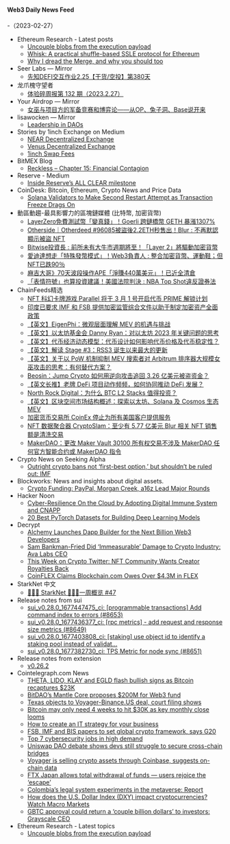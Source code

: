 #### Web3 Daily News Feed
-（2023-02-27）

- Ethereum Research - Latest posts
  - [Uncouple blobs from the execution payload](https://ethresear.ch/t/uncouple-blobs-from-the-execution-payload/14906/1)
  - [Whisk: A practical shuffle-based SSLE protocol for Ethereum](https://ethresear.ch/t/whisk-a-practical-shuffle-based-ssle-protocol-for-ethereum/11763/18)
  - [Why I dread the Merge, and why you should too](https://ethresear.ch/t/why-i-dread-the-merge-and-why-you-should-too/12740/45)
- Seer Labs — Mirror
  - [先知DEFI交互作业2.25【干货/空投】第380天](https://mirror.xyz/seerlabs.eth/WRT2aTNVWcq6lDIpGdzRjwhE8XqDMu3MKdqeRGcLUy4)
- 龙爪槐守望者
  - [体验碎周报第 132 期（2023.2.27）](http://www.ftium4.com/ux-weekly-132.html)
- Your Airdrop — Mirror
  - [女巫与项目方的军备竞赛和博弈论——从OP、兔子洞、Base说开来](https://mirror.xyz/yourairdrop.eth/HfA6RIc4a4uuubdORzmMfAek_mC_Yk1jyRra2fmuEUc)
- lisawocken — Mirror
  - [Leadership in DAOs](https://mirror.xyz/0x74c02fE52A544d3d1775796A9037cE560C40f581/b_rwKEQ0DibZakx6WQiOGo1TtPXOQdAJG1lUaM8kEmQ)
- Stories by 1inch Exchange on Medium
  - [NEAR Decentralized Exchange](https://medium.com/decentralized-exchange/near-decentralized-exchange-565059063046?source=rss-c4f4cadf8a31------2)
  - [Venus Decentralized Exchange](https://1inch-exchange.medium.com/venus-decentralized-exchange-de22792a5c0c?source=rss-c4f4cadf8a31------2)
  - [1inch Swap Fees](https://1inch-exchange.medium.com/1inch-swap-fees-104593eadbfa?source=rss-c4f4cadf8a31------2)
- BitMEX Blog
  - [Reckless – Chapter 15: Financial Contagion](https://blog.bitmex.com/reckless-chapter-15-financial-contagion/)
- Reserve - Medium
  - [Inside Reserve’s ALL CLEAR milestone](https://medium.com/reserve-currency/inside-reserves-all-clear-milestone-759d897a79d8?source=rss----5698c40d7862---4)
- CoinDesk: Bitcoin, Ethereum, Crypto News and Price Data
  - [Solana Validators to Make Second Restart Attempt as Transaction Freeze Drags On](https://www.coindesk.com/business/2023/02/26/solana-validators-to-make-second-restart-attempt-as-transaction-freeze-drags-on/?utm_medium=referral&utm_source=rss&utm_campaign=headlines)
- 動區動趨-最具影響力的區塊鏈媒體 (比特幣, 加密貨幣)
  - [LayerZero免費測試幣「變真錢」！Goerli 跨鏈橋幣 GETH 暴漲1307%](https://www.blocktempo.com/goeril-testnet-geth-soars-more-than-1300-percent/)
  - [Otherside｜Otherdeed #96085被盜後2.2ETH秒售出！Blur : 不再默認顯示被盜 NFT](https://www.blocktempo.com/stolen-otherdeed-for-otherside-just-sold-for-2-eth/)
  - [Bitwise投資長 : 前所未有大牛市週期將至！「Layer 2」將驅動加密貨幣](https://www.blocktempo.com/digital-asset-fund-bitwise-predicts-next-crypto-bull-market-will-be-record-breaking/)
  - [愛迪達想走「特殊發幣模式」！Web3負責人 : 整合加密貨幣、運動鞋；但NFT已跌90％](https://www.blocktempo.com/adidas-scope-out-token-gated-sneaker-drops-says-web3-lead/)
  - [麻吉大哥》70天波段操作APE「淨賺440萬美元」！已近全清倉](https://www.blocktempo.com/machi-big-brother-sell-most-of-his-ape-coin/)
  - [「表情符號」也算投資建議！美國法院判決 : NBA Top Shot違反證券法](https://www.blocktempo.com/former-sec-chief-warns-against-using-emojis-for-investment-advice/)
- ChainFeeds精选
  - [NFT 科幻卡牌游戏 Parallel 将于 3 月 1 号开启代币 PRIME 解锁计划](https://medium.com/@EchelonFND/a-new-era-82fdc546ad0)
  - [印度已要求 IMF 和 FSB 提供加密监管综合文件以助于制定加密资产全面政策](https://news.bitcoin.com/india-asks-imf-and-fsb-for-joint-paper-to-help-formulate-comprehensive-crypto-policy/)
  - [【英文】EigenPhi：微观层面理解 MEV 的机遇与挑战](https://eigenphi.io/report/MEV-Outlook-2023)
  - [【英文】以太坊基金会 Danny Ryan：对以太坊 2023 年关键问题的思考](https://www.chaincatcher.com/article/2088242)
  - [【英文】代币经济动态模型：代币设计如何影响代币价格及代币稳定性？](https://6thman.ventures/writing/simulating-token-economies-motivations-and-insights/)
  - [【英文】解读 Stage #3：RSS3 诞生以来最大的更新](https://blog.rss3.io/RSS3%3A-Stage-%233)
  - [【英文】关于以 PoW 机制抑制 MEV 搜索者对  Arbitrum 排序器大规模女巫攻击的思考：有何替代方案？](https://research.arbitrum.io/t/thoughts-on-arbitrums-proposal-to-score-connections-by-pow/8121)
  - [Beosin：Jump Crypto 如何用逆向攻击追回 3.26 亿美元被盗资金？](https://mp.weixin.qq.com/s/5xqkMTH0WpCyes1Y0yoq1w)
  - [【英文长推】老牌 DeFi 项目动作频频，如何协同推动 DeFi 发展？](https://twitter.com/Chinchillah_/status/1629173350345109504)
  - [North Rock Digital：为什么 BTC L2 Stacks 值得投资？](https://www.theblockbeats.info/news/35045)
  - [【英文】区块空间市场结构概述：探索以太坊、Solana 及 Cosmos 生态 MEV](https://volt.capital/blog/mev-series-part-i-blockspace-markets-across-ecosystems)
  - [加密货币交易所 CoinEx 停止为所有美国客户提供服务](https://cryptoslate.com/coinex-to-stop-serving-all-u-s-customers/)
  - [NFT 数据聚合器 CryptoSlam：至少有 5.77 亿美元 Blur 相关 NFT 销售额是清洗交易](https://forkast.news/at-least-us577-million-blur-linked-nft-sales-wash-trades-cryptoslam-says/)
  - [MakerDAO：更改 Maker Vault 30100 所有权交易不涉及 MakerDAO 任何官方智能合约或 MakerDAO 指令](https://twitter.com/MakerDAO/status/1629463267071467521)
- Crypto News on Seeking Alpha
  - [Outright crypto bans not ‘first-best option,’ but shouldn’t be ruled out: IMF](https://seekingalpha.com/news/3940739-outright-crypto-bans-not-first-best-option-but-shouldnt-be-ruled-out-imf?utm_source=feed_news_crypto&utm_medium=referral)
- Blockworks: News and insights about digital assets.
  - [Crypto Funding: PayPal, Morgan Creek, a16z Lead Major Rounds](https://blockworks.co/news/crypto-funding-a16z-morgan-creek-paypal)
- Hacker Noon
  - [Cyber-Resilience On the Cloud by Adopting Digital Immune System and CNAPP](https://hackernoon.com/cyber-resilience-on-the-cloud-by-adopting-digital-immune-system-and-cnapp?source=rss)
  - [20 Best PyTorch Datasets for Building Deep Learning Models](https://hackernoon.com/20-best-pytorch-datasets-for-building-deep-learning-models?source=rss)
- Decrypt
  - [Alchemy Launches Dapp Builder for the Next Billion Web3 Developers](https://decrypt.co/122228/alchemy-create-web3-apps-cw3d-dapps)
  - [Sam Bankman-Fried Did ‘Immeasurable’ Damage to Crypto Industry: Ava Labs CEO](https://decrypt.co/122208/sam-bankman-fried-damage-crypto-ava-labs-ceo)
  - [This Week on Crypto Twitter: NFT Community Wants Creator Royalties Back](https://decrypt.co/122203/this-week-on-crypto-twitter-nft-community-wants-creator-royalties-back)
  - [CoinFLEX Claims Blockchain.com Owes Over $4.3M in FLEX](https://decrypt.co/122202/coinflex-claims-blockchain-com-owes-over-4-3m-in-flex)
- StarkNet 中文
  - [👩🏽‍🚀 StarkNet 👨🏽‍🚀一周概览 #47](https://starknetzh.substack.com/p/starknet-47-4a8)
- Release notes from sui
  - [sui_v0.28.0_1677447475_ci: [programmable transactions] Add command index to errors (#8653)](https://github.com/MystenLabs/sui/releases/tag/sui_v0.28.0_1677447475_ci)
  - [sui_v0.28.0_1677436377_ci: [rpc metrics] - add request and response size metrics (#8649)](https://github.com/MystenLabs/sui/releases/tag/sui_v0.28.0_1677436377_ci)
  - [sui_v0.28.0_1677403808_ci: [staking] use object id to identify a staking pool instead of validat…](https://github.com/MystenLabs/sui/releases/tag/sui_v0.28.0_1677403808_ci)
  - [sui_v0.28.0_1677382730_ci: TPS Metric for node sync (#8651)](https://github.com/MystenLabs/sui/releases/tag/sui_v0.28.0_1677382730_ci)
- Release notes from extension
  - [v0.26.2](https://github.com/tahowallet/extension/releases/tag/v0.26.2)
- Cointelegraph.com News
  - [THETA, LIDO, KLAY and EGLD flash bullish signs as Bitcoin recaptures $23K](https://cointelegraph.com/news/theta-lido-klay-and-egld-flash-bullish-signs-as-bitcoin-recaptures-23k)
  - [BitDAO’s Mantle Core proposes $200M for Web3 fund](https://cointelegraph.com/news/bitdao-s-mantle-core-proposes-200m-for-web3-fund)
  - [Texas objects to Voyager-Binance.US deal, court filing shows](https://cointelegraph.com/news/texas-objects-to-voyager-binance-us-deal-court-filings-shows)
  - [Bitcoin may only need 4 weeks to hit $30K as key monthly close looms](https://cointelegraph.com/news/bitcoin-may-only-need-4-weeks-to-hit-30k-as-key-monthly-close-looms)
  - [How to create an IT strategy for your business](https://cointelegraph.com/news/how-to-create-an-it-strategy-for-your-business)
  - [FSB, IMF and BIS papers to set global crypto framework, says G20](https://cointelegraph.com/news/fsb-imf-and-bis-papers-to-set-global-crypto-framework-says-g20)
  - [Top 7 cybersecurity jobs in high demand](https://cointelegraph.com/news/top-7-cybersecurity-jobs-in-high-demand)
  - [Uniswap DAO debate shows devs still struggle to secure cross-chain bridges](https://cointelegraph.com/news/uniswap-dao-debate-shows-devs-still-struggle-to-secure-cross-chain-bridges)
  - [Voyager is selling crypto assets through Coinbase, suggests on-chain data](https://cointelegraph.com/news/voyager-is-selling-crypto-assets-through-coinbase-suggests-on-chain-data)
  - [FTX Japan allows total withdrawal of funds — users rejoice the ‘escape’](https://cointelegraph.com/news/ftx-japan-allows-total-withdrawal-of-funds-users-rejoice-the-escape)
  - [Colombia’s legal system experiments in the metaverse: Report](https://cointelegraph.com/news/colombia-s-legal-system-experiments-in-the-metaverse-report)
  - [How does the U.S. Dollar Index (DXY) impact cryptocurrencies? Watch Macro Markets](https://cointelegraph.com/news/how-does-the-u-s-dollar-index-dxy-impact-cryptocurrencies-watch-macro-markets)
  - [GBTC approval could return a ‘couple billion dollars’ to investors: Grayscale CEO](https://cointelegraph.com/news/grayscale-ceo-if-gbtc-gets-approval-it-could-return-a-couple-billion-dollars-to-investors)
- Ethereum Research - Latest topics
  - [Uncouple blobs from the execution payload](https://ethresear.ch/t/uncouple-blobs-from-the-execution-payload/14906)
